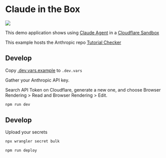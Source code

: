 # Claude in the Box

[<img src="https://img.youtube.com/vi/jEuIgwYx8dQ/0.jpg">](https://youtu.be/jEuIgwYx8dQ "Claude in the Box: Use Anthropic Agent SDK in a Cloudflare Sandbox")

This demo application shows using [Claude Agent](https://docs.claude.com/en/api/agent-sdk/overview) in a [Cloudflare Sandbox](https://sandbox.cloudflare.com)

This example hosts the Anthropic repo [Tutorial Checker](https://github.com/craigsdennis/skill-tutorial-checker-anthropic)

## Develop

Copy [.dev.vars.example](./.dev.vars.example) to `.dev.vars`

Gather your Anthropic API key.

Search API Token on Cloudflare, generate a new one, and choose Browser Rendering > Read and Browser Rendering > Edit.

```bash
npm run dev
```

## Develop

Upload your secrets

```bash
npx wrangler secret bulk
```

```bash
npm run deploy
```
